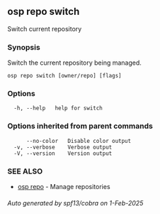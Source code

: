 ## osp repo switch

Switch current repository

### Synopsis

Switch the current repository being managed.

```
osp repo switch [owner/repo] [flags]
```

### Options

```
  -h, --help   help for switch
```

### Options inherited from parent commands

```
      --no-color   Disable color output
  -v, --verbose    Verbose output
  -V, --version    Version output
```

### SEE ALSO

* [osp repo](osp_repo.md)	 - Manage repositories

###### Auto generated by spf13/cobra on 1-Feb-2025

